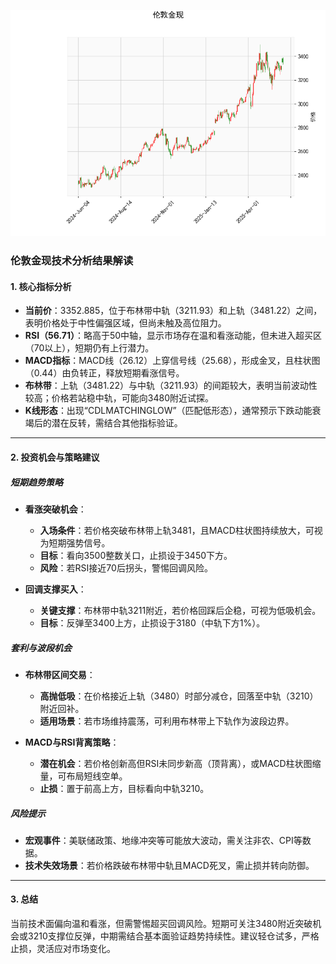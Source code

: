 ![图](SPTAUUSDOZ.png)



### 伦敦金现技术分析结果解读

#### 1. 核心指标分析
- **当前价**：3352.885，位于布林带中轨（3211.93）和上轨（3481.22）之间，表明价格处于中性偏强区域，但尚未触及高位阻力。
- **RSI（56.71）**：略高于50中轴，显示市场存在温和看涨动能，但未进入超买区（70以上），短期仍有上行潜力。
- **MACD指标**：MACD线（26.12）上穿信号线（25.68），形成金叉，且柱状图（0.44）由负转正，释放短期看涨信号。
- **布林带**：上轨（3481.22）与中轨（3211.93）的间距较大，表明当前波动性较高；价格若站稳中轨，可能向3480附近试探。
- **K线形态**：出现“CDLMATCHINGLOW”（匹配低形态），通常预示下跌动能衰竭后的潜在反转，需结合其他指标验证。

---

#### 2. 投资机会与策略建议

##### **短期趋势策略**
- **看涨突破机会**：
  - **入场条件**：若价格突破布林带上轨3481，且MACD柱状图持续放大，可视为短期强势信号。
  - **目标**：看向3500整数关口，止损设于3450下方。
  - **风险**：若RSI接近70后拐头，警惕回调风险。

- **回调支撑买入**：
  - **关键支撑**：布林带中轨3211附近，若价格回踩后企稳，可视为低吸机会。
  - **目标**：反弹至3400上方，止损设于3180（中轨下方1%）。

##### **套利与波段机会**
- **布林带区间交易**：
  - **高抛低吸**：在价格接近上轨（3480）时部分减仓，回落至中轨（3210）附近回补。
  - **适用场景**：若市场维持震荡，可利用布林带上下轨作为波段边界。

- **MACD与RSI背离策略**：
  - **潜在机会**：若价格创新高但RSI未同步新高（顶背离），或MACD柱状图缩量，可布局短线空单。
  - **止损**：置于前高上方，目标看向中轨3210。

##### **风险提示**
- **宏观事件**：美联储政策、地缘冲突等可能放大波动，需关注非农、CPI等数据。
- **技术失效场景**：若价格跌破布林带中轨且MACD死叉，需止损并转向防御。

---

#### 3. 总结
当前技术面偏向温和看涨，但需警惕超买回调风险。短期可关注3480附近突破机会或3210支撑位反弹，中期需结合基本面验证趋势持续性。建议轻仓试多，严格止损，灵活应对市场变化。